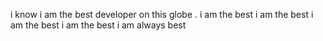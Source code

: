 i know i am the best developer on this globe .
i am the best
i am the best
i am the best 
i am the best
i am always best
